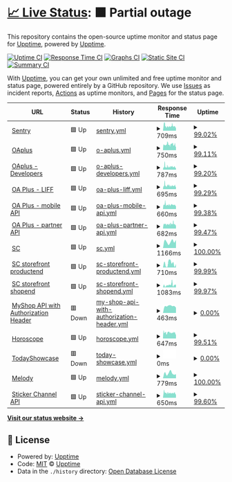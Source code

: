 # [📈 Live Status](https://vichaos.github.io/upptime): <!--live status--> **🟧 Partial outage**

This repository contains the open-source uptime monitor and status page for [Upptime](https://upptime.js.org), powered by [Upptime](https://github.com/upptime/upptime).

[![Uptime CI](https://github.com/vichaos/upptime/workflows/Uptime%20CI/badge.svg)](https://github.com/vichaos/upptime/actions?query=workflow%3A%22Uptime+CI%22)
[![Response Time CI](https://github.com/vichaos/upptime/workflows/Response%20Time%20CI/badge.svg)](https://github.com/vichaos/upptime/actions?query=workflow%3A%22Response+Time+CI%22)
[![Graphs CI](https://github.com/vichaos/upptime/workflows/Graphs%20CI/badge.svg)](https://github.com/vichaos/upptime/actions?query=workflow%3A%22Graphs+CI%22)
[![Static Site CI](https://github.com/vichaos/upptime/workflows/Static%20Site%20CI/badge.svg)](https://github.com/vichaos/upptime/actions?query=workflow%3A%22Static+Site+CI%22)
[![Summary CI](https://github.com/vichaos/upptime/workflows/Summary%20CI/badge.svg)](https://github.com/vichaos/upptime/actions?query=workflow%3A%22Summary+CI%22)

With [Upptime](https://upptime.js.org), you can get your own unlimited and free uptime monitor and status page, powered entirely by a GitHub repository. We use [Issues](https://github.com/upptime/upptime/issues) as incident reports, [Actions](https://github.com/vichaos/upptime/actions) as uptime monitors, and [Pages](https://upptime.github.io/upptime) for the status page.

<!--start: status pages-->
<!-- This summary is generated by Upptime (https://github.com/upptime/upptime) -->
<!-- Do not edit this manually, your changes will be overwritten -->
<!-- prettier-ignore -->
| URL | Status | History | Response Time | Uptime |
| --- | ------ | ------- | ------------- | ------ |
| <img alt="" src="https://icons.duckduckgo.com/ip3/sentry9-th.line-apps.com.ico" height="13"> [Sentry](https://sentry9-th.line-apps.com/_health/) | 🟩 Up | [sentry.yml](https://github.com/vichaos/upptime/commits/HEAD/history/sentry.yml) | <details><summary><img alt="Response time graph" src="./graphs/sentry/response-time-week.png" height="20"> 709ms</summary><br><a href="https://vichaos.github.io/upptime/history/sentry"><img alt="Response time 661" src="https://img.shields.io/endpoint?url=https%3A%2F%2Fraw.githubusercontent.com%2Fvichaos%2Fupptime%2FHEAD%2Fapi%2Fsentry%2Fresponse-time.json"></a><br><a href="https://vichaos.github.io/upptime/history/sentry"><img alt="24-hour response time 552" src="https://img.shields.io/endpoint?url=https%3A%2F%2Fraw.githubusercontent.com%2Fvichaos%2Fupptime%2FHEAD%2Fapi%2Fsentry%2Fresponse-time-day.json"></a><br><a href="https://vichaos.github.io/upptime/history/sentry"><img alt="7-day response time 709" src="https://img.shields.io/endpoint?url=https%3A%2F%2Fraw.githubusercontent.com%2Fvichaos%2Fupptime%2FHEAD%2Fapi%2Fsentry%2Fresponse-time-week.json"></a><br><a href="https://vichaos.github.io/upptime/history/sentry"><img alt="30-day response time 701" src="https://img.shields.io/endpoint?url=https%3A%2F%2Fraw.githubusercontent.com%2Fvichaos%2Fupptime%2FHEAD%2Fapi%2Fsentry%2Fresponse-time-month.json"></a><br><a href="https://vichaos.github.io/upptime/history/sentry"><img alt="1-year response time 695" src="https://img.shields.io/endpoint?url=https%3A%2F%2Fraw.githubusercontent.com%2Fvichaos%2Fupptime%2FHEAD%2Fapi%2Fsentry%2Fresponse-time-year.json"></a></details> | <details><summary><a href="https://vichaos.github.io/upptime/history/sentry">99.02%</a></summary><a href="https://vichaos.github.io/upptime/history/sentry"><img alt="All-time uptime 99.98%" src="https://img.shields.io/endpoint?url=https%3A%2F%2Fraw.githubusercontent.com%2Fvichaos%2Fupptime%2FHEAD%2Fapi%2Fsentry%2Fuptime.json"></a><br><a href="https://vichaos.github.io/upptime/history/sentry"><img alt="24-hour uptime 98.86%" src="https://img.shields.io/endpoint?url=https%3A%2F%2Fraw.githubusercontent.com%2Fvichaos%2Fupptime%2FHEAD%2Fapi%2Fsentry%2Fuptime-day.json"></a><br><a href="https://vichaos.github.io/upptime/history/sentry"><img alt="7-day uptime 99.02%" src="https://img.shields.io/endpoint?url=https%3A%2F%2Fraw.githubusercontent.com%2Fvichaos%2Fupptime%2FHEAD%2Fapi%2Fsentry%2Fuptime-week.json"></a><br><a href="https://vichaos.github.io/upptime/history/sentry"><img alt="30-day uptime 99.77%" src="https://img.shields.io/endpoint?url=https%3A%2F%2Fraw.githubusercontent.com%2Fvichaos%2Fupptime%2FHEAD%2Fapi%2Fsentry%2Fuptime-month.json"></a><br><a href="https://vichaos.github.io/upptime/history/sentry"><img alt="1-year uptime 99.97%" src="https://img.shields.io/endpoint?url=https%3A%2F%2Fraw.githubusercontent.com%2Fvichaos%2Fupptime%2FHEAD%2Fapi%2Fsentry%2Fuptime-year.json"></a></details>
| <img alt="" src="https://icons.duckduckgo.com/ip3/oaplus.line.biz.ico" height="13"> [OAplus](https://oaplus.line.biz/health) | 🟩 Up | [o-aplus.yml](https://github.com/vichaos/upptime/commits/HEAD/history/o-aplus.yml) | <details><summary><img alt="Response time graph" src="./graphs/o-aplus/response-time-week.png" height="20"> 750ms</summary><br><a href="https://vichaos.github.io/upptime/history/o-aplus"><img alt="Response time 712" src="https://img.shields.io/endpoint?url=https%3A%2F%2Fraw.githubusercontent.com%2Fvichaos%2Fupptime%2FHEAD%2Fapi%2Fo-aplus%2Fresponse-time.json"></a><br><a href="https://vichaos.github.io/upptime/history/o-aplus"><img alt="24-hour response time 567" src="https://img.shields.io/endpoint?url=https%3A%2F%2Fraw.githubusercontent.com%2Fvichaos%2Fupptime%2FHEAD%2Fapi%2Fo-aplus%2Fresponse-time-day.json"></a><br><a href="https://vichaos.github.io/upptime/history/o-aplus"><img alt="7-day response time 750" src="https://img.shields.io/endpoint?url=https%3A%2F%2Fraw.githubusercontent.com%2Fvichaos%2Fupptime%2FHEAD%2Fapi%2Fo-aplus%2Fresponse-time-week.json"></a><br><a href="https://vichaos.github.io/upptime/history/o-aplus"><img alt="30-day response time 767" src="https://img.shields.io/endpoint?url=https%3A%2F%2Fraw.githubusercontent.com%2Fvichaos%2Fupptime%2FHEAD%2Fapi%2Fo-aplus%2Fresponse-time-month.json"></a><br><a href="https://vichaos.github.io/upptime/history/o-aplus"><img alt="1-year response time 743" src="https://img.shields.io/endpoint?url=https%3A%2F%2Fraw.githubusercontent.com%2Fvichaos%2Fupptime%2FHEAD%2Fapi%2Fo-aplus%2Fresponse-time-year.json"></a></details> | <details><summary><a href="https://vichaos.github.io/upptime/history/o-aplus">99.11%</a></summary><a href="https://vichaos.github.io/upptime/history/o-aplus"><img alt="All-time uptime 99.98%" src="https://img.shields.io/endpoint?url=https%3A%2F%2Fraw.githubusercontent.com%2Fvichaos%2Fupptime%2FHEAD%2Fapi%2Fo-aplus%2Fuptime.json"></a><br><a href="https://vichaos.github.io/upptime/history/o-aplus"><img alt="24-hour uptime 98.96%" src="https://img.shields.io/endpoint?url=https%3A%2F%2Fraw.githubusercontent.com%2Fvichaos%2Fupptime%2FHEAD%2Fapi%2Fo-aplus%2Fuptime-day.json"></a><br><a href="https://vichaos.github.io/upptime/history/o-aplus"><img alt="7-day uptime 99.11%" src="https://img.shields.io/endpoint?url=https%3A%2F%2Fraw.githubusercontent.com%2Fvichaos%2Fupptime%2FHEAD%2Fapi%2Fo-aplus%2Fuptime-week.json"></a><br><a href="https://vichaos.github.io/upptime/history/o-aplus"><img alt="30-day uptime 99.79%" src="https://img.shields.io/endpoint?url=https%3A%2F%2Fraw.githubusercontent.com%2Fvichaos%2Fupptime%2FHEAD%2Fapi%2Fo-aplus%2Fuptime-month.json"></a><br><a href="https://vichaos.github.io/upptime/history/o-aplus"><img alt="1-year uptime 99.97%" src="https://img.shields.io/endpoint?url=https%3A%2F%2Fraw.githubusercontent.com%2Fvichaos%2Fupptime%2FHEAD%2Fapi%2Fo-aplus%2Fuptime-year.json"></a></details>
| <img alt="" src="https://icons.duckduckgo.com/ip3/developers-oaplus.line.biz.ico" height="13"> [OAplus - Developers](https://developers-oaplus.line.biz/) | 🟩 Up | [o-aplus-developers.yml](https://github.com/vichaos/upptime/commits/HEAD/history/o-aplus-developers.yml) | <details><summary><img alt="Response time graph" src="./graphs/o-aplus-developers/response-time-week.png" height="20"> 787ms</summary><br><a href="https://vichaos.github.io/upptime/history/o-aplus-developers"><img alt="Response time 692" src="https://img.shields.io/endpoint?url=https%3A%2F%2Fraw.githubusercontent.com%2Fvichaos%2Fupptime%2FHEAD%2Fapi%2Fo-aplus-developers%2Fresponse-time.json"></a><br><a href="https://vichaos.github.io/upptime/history/o-aplus-developers"><img alt="24-hour response time 572" src="https://img.shields.io/endpoint?url=https%3A%2F%2Fraw.githubusercontent.com%2Fvichaos%2Fupptime%2FHEAD%2Fapi%2Fo-aplus-developers%2Fresponse-time-day.json"></a><br><a href="https://vichaos.github.io/upptime/history/o-aplus-developers"><img alt="7-day response time 787" src="https://img.shields.io/endpoint?url=https%3A%2F%2Fraw.githubusercontent.com%2Fvichaos%2Fupptime%2FHEAD%2Fapi%2Fo-aplus-developers%2Fresponse-time-week.json"></a><br><a href="https://vichaos.github.io/upptime/history/o-aplus-developers"><img alt="30-day response time 793" src="https://img.shields.io/endpoint?url=https%3A%2F%2Fraw.githubusercontent.com%2Fvichaos%2Fupptime%2FHEAD%2Fapi%2Fo-aplus-developers%2Fresponse-time-month.json"></a><br><a href="https://vichaos.github.io/upptime/history/o-aplus-developers"><img alt="1-year response time 716" src="https://img.shields.io/endpoint?url=https%3A%2F%2Fraw.githubusercontent.com%2Fvichaos%2Fupptime%2FHEAD%2Fapi%2Fo-aplus-developers%2Fresponse-time-year.json"></a></details> | <details><summary><a href="https://vichaos.github.io/upptime/history/o-aplus-developers">99.20%</a></summary><a href="https://vichaos.github.io/upptime/history/o-aplus-developers"><img alt="All-time uptime 93.65%" src="https://img.shields.io/endpoint?url=https%3A%2F%2Fraw.githubusercontent.com%2Fvichaos%2Fupptime%2FHEAD%2Fapi%2Fo-aplus-developers%2Fuptime.json"></a><br><a href="https://vichaos.github.io/upptime/history/o-aplus-developers"><img alt="24-hour uptime 99.06%" src="https://img.shields.io/endpoint?url=https%3A%2F%2Fraw.githubusercontent.com%2Fvichaos%2Fupptime%2FHEAD%2Fapi%2Fo-aplus-developers%2Fuptime-day.json"></a><br><a href="https://vichaos.github.io/upptime/history/o-aplus-developers"><img alt="7-day uptime 99.20%" src="https://img.shields.io/endpoint?url=https%3A%2F%2Fraw.githubusercontent.com%2Fvichaos%2Fupptime%2FHEAD%2Fapi%2Fo-aplus-developers%2Fuptime-week.json"></a><br><a href="https://vichaos.github.io/upptime/history/o-aplus-developers"><img alt="30-day uptime 99.82%" src="https://img.shields.io/endpoint?url=https%3A%2F%2Fraw.githubusercontent.com%2Fvichaos%2Fupptime%2FHEAD%2Fapi%2Fo-aplus-developers%2Fuptime-month.json"></a><br><a href="https://vichaos.github.io/upptime/history/o-aplus-developers"><img alt="1-year uptime 99.98%" src="https://img.shields.io/endpoint?url=https%3A%2F%2Fraw.githubusercontent.com%2Fvichaos%2Fupptime%2FHEAD%2Fapi%2Fo-aplus-developers%2Fuptime-year.json"></a></details>
| <img alt="" src="https://icons.duckduckgo.com/ip3/web-api-oaplus.line.me.ico" height="13"> [OA Plus - LIFF](https://web-api-oaplus.line.me) | 🟩 Up | [oa-plus-liff.yml](https://github.com/vichaos/upptime/commits/HEAD/history/oa-plus-liff.yml) | <details><summary><img alt="Response time graph" src="./graphs/oa-plus-liff/response-time-week.png" height="20"> 695ms</summary><br><a href="https://vichaos.github.io/upptime/history/oa-plus-liff"><img alt="Response time 676" src="https://img.shields.io/endpoint?url=https%3A%2F%2Fraw.githubusercontent.com%2Fvichaos%2Fupptime%2FHEAD%2Fapi%2Foa-plus-liff%2Fresponse-time.json"></a><br><a href="https://vichaos.github.io/upptime/history/oa-plus-liff"><img alt="24-hour response time 567" src="https://img.shields.io/endpoint?url=https%3A%2F%2Fraw.githubusercontent.com%2Fvichaos%2Fupptime%2FHEAD%2Fapi%2Foa-plus-liff%2Fresponse-time-day.json"></a><br><a href="https://vichaos.github.io/upptime/history/oa-plus-liff"><img alt="7-day response time 695" src="https://img.shields.io/endpoint?url=https%3A%2F%2Fraw.githubusercontent.com%2Fvichaos%2Fupptime%2FHEAD%2Fapi%2Foa-plus-liff%2Fresponse-time-week.json"></a><br><a href="https://vichaos.github.io/upptime/history/oa-plus-liff"><img alt="30-day response time 735" src="https://img.shields.io/endpoint?url=https%3A%2F%2Fraw.githubusercontent.com%2Fvichaos%2Fupptime%2FHEAD%2Fapi%2Foa-plus-liff%2Fresponse-time-month.json"></a><br><a href="https://vichaos.github.io/upptime/history/oa-plus-liff"><img alt="1-year response time 692" src="https://img.shields.io/endpoint?url=https%3A%2F%2Fraw.githubusercontent.com%2Fvichaos%2Fupptime%2FHEAD%2Fapi%2Foa-plus-liff%2Fresponse-time-year.json"></a></details> | <details><summary><a href="https://vichaos.github.io/upptime/history/oa-plus-liff">99.29%</a></summary><a href="https://vichaos.github.io/upptime/history/oa-plus-liff"><img alt="All-time uptime 99.98%" src="https://img.shields.io/endpoint?url=https%3A%2F%2Fraw.githubusercontent.com%2Fvichaos%2Fupptime%2FHEAD%2Fapi%2Foa-plus-liff%2Fuptime.json"></a><br><a href="https://vichaos.github.io/upptime/history/oa-plus-liff"><img alt="24-hour uptime 99.16%" src="https://img.shields.io/endpoint?url=https%3A%2F%2Fraw.githubusercontent.com%2Fvichaos%2Fupptime%2FHEAD%2Fapi%2Foa-plus-liff%2Fuptime-day.json"></a><br><a href="https://vichaos.github.io/upptime/history/oa-plus-liff"><img alt="7-day uptime 99.29%" src="https://img.shields.io/endpoint?url=https%3A%2F%2Fraw.githubusercontent.com%2Fvichaos%2Fupptime%2FHEAD%2Fapi%2Foa-plus-liff%2Fuptime-week.json"></a><br><a href="https://vichaos.github.io/upptime/history/oa-plus-liff"><img alt="30-day uptime 99.84%" src="https://img.shields.io/endpoint?url=https%3A%2F%2Fraw.githubusercontent.com%2Fvichaos%2Fupptime%2FHEAD%2Fapi%2Foa-plus-liff%2Fuptime-month.json"></a><br><a href="https://vichaos.github.io/upptime/history/oa-plus-liff"><img alt="1-year uptime 99.98%" src="https://img.shields.io/endpoint?url=https%3A%2F%2Fraw.githubusercontent.com%2Fvichaos%2Fupptime%2FHEAD%2Fapi%2Foa-plus-liff%2Fuptime-year.json"></a></details>
| <img alt="" src="https://icons.duckduckgo.com/ip3/api-oaplus-mobile.line-apps.com.ico" height="13"> [OA Plus - mobile API](https://api-oaplus-mobile.line-apps.com/account/v1/accounts) | 🟩 Up | [oa-plus-mobile-api.yml](https://github.com/vichaos/upptime/commits/HEAD/history/oa-plus-mobile-api.yml) | <details><summary><img alt="Response time graph" src="./graphs/oa-plus-mobile-api/response-time-week.png" height="20"> 660ms</summary><br><a href="https://vichaos.github.io/upptime/history/oa-plus-mobile-api"><img alt="Response time 633" src="https://img.shields.io/endpoint?url=https%3A%2F%2Fraw.githubusercontent.com%2Fvichaos%2Fupptime%2FHEAD%2Fapi%2Foa-plus-mobile-api%2Fresponse-time.json"></a><br><a href="https://vichaos.github.io/upptime/history/oa-plus-mobile-api"><img alt="24-hour response time 542" src="https://img.shields.io/endpoint?url=https%3A%2F%2Fraw.githubusercontent.com%2Fvichaos%2Fupptime%2FHEAD%2Fapi%2Foa-plus-mobile-api%2Fresponse-time-day.json"></a><br><a href="https://vichaos.github.io/upptime/history/oa-plus-mobile-api"><img alt="7-day response time 660" src="https://img.shields.io/endpoint?url=https%3A%2F%2Fraw.githubusercontent.com%2Fvichaos%2Fupptime%2FHEAD%2Fapi%2Foa-plus-mobile-api%2Fresponse-time-week.json"></a><br><a href="https://vichaos.github.io/upptime/history/oa-plus-mobile-api"><img alt="30-day response time 672" src="https://img.shields.io/endpoint?url=https%3A%2F%2Fraw.githubusercontent.com%2Fvichaos%2Fupptime%2FHEAD%2Fapi%2Foa-plus-mobile-api%2Fresponse-time-month.json"></a><br><a href="https://vichaos.github.io/upptime/history/oa-plus-mobile-api"><img alt="1-year response time 660" src="https://img.shields.io/endpoint?url=https%3A%2F%2Fraw.githubusercontent.com%2Fvichaos%2Fupptime%2FHEAD%2Fapi%2Foa-plus-mobile-api%2Fresponse-time-year.json"></a></details> | <details><summary><a href="https://vichaos.github.io/upptime/history/oa-plus-mobile-api">99.38%</a></summary><a href="https://vichaos.github.io/upptime/history/oa-plus-mobile-api"><img alt="All-time uptime 99.99%" src="https://img.shields.io/endpoint?url=https%3A%2F%2Fraw.githubusercontent.com%2Fvichaos%2Fupptime%2FHEAD%2Fapi%2Foa-plus-mobile-api%2Fuptime.json"></a><br><a href="https://vichaos.github.io/upptime/history/oa-plus-mobile-api"><img alt="24-hour uptime 99.26%" src="https://img.shields.io/endpoint?url=https%3A%2F%2Fraw.githubusercontent.com%2Fvichaos%2Fupptime%2FHEAD%2Fapi%2Foa-plus-mobile-api%2Fuptime-day.json"></a><br><a href="https://vichaos.github.io/upptime/history/oa-plus-mobile-api"><img alt="7-day uptime 99.38%" src="https://img.shields.io/endpoint?url=https%3A%2F%2Fraw.githubusercontent.com%2Fvichaos%2Fupptime%2FHEAD%2Fapi%2Foa-plus-mobile-api%2Fuptime-week.json"></a><br><a href="https://vichaos.github.io/upptime/history/oa-plus-mobile-api"><img alt="30-day uptime 99.86%" src="https://img.shields.io/endpoint?url=https%3A%2F%2Fraw.githubusercontent.com%2Fvichaos%2Fupptime%2FHEAD%2Fapi%2Foa-plus-mobile-api%2Fuptime-month.json"></a><br><a href="https://vichaos.github.io/upptime/history/oa-plus-mobile-api"><img alt="1-year uptime 99.98%" src="https://img.shields.io/endpoint?url=https%3A%2F%2Fraw.githubusercontent.com%2Fvichaos%2Fupptime%2FHEAD%2Fapi%2Foa-plus-mobile-api%2Fuptime-year.json"></a></details>
| <img alt="" src="https://icons.duckduckgo.com/ip3/api-oaplus-partner.line-apps.com.ico" height="13"> [OA Plus - partner API](https://api-oaplus-partner.line-apps.com/v1/jwks/jwks.json) | 🟩 Up | [oa-plus-partner-api.yml](https://github.com/vichaos/upptime/commits/HEAD/history/oa-plus-partner-api.yml) | <details><summary><img alt="Response time graph" src="./graphs/oa-plus-partner-api/response-time-week.png" height="20"> 682ms</summary><br><a href="https://vichaos.github.io/upptime/history/oa-plus-partner-api"><img alt="Response time 634" src="https://img.shields.io/endpoint?url=https%3A%2F%2Fraw.githubusercontent.com%2Fvichaos%2Fupptime%2FHEAD%2Fapi%2Foa-plus-partner-api%2Fresponse-time.json"></a><br><a href="https://vichaos.github.io/upptime/history/oa-plus-partner-api"><img alt="24-hour response time 570" src="https://img.shields.io/endpoint?url=https%3A%2F%2Fraw.githubusercontent.com%2Fvichaos%2Fupptime%2FHEAD%2Fapi%2Foa-plus-partner-api%2Fresponse-time-day.json"></a><br><a href="https://vichaos.github.io/upptime/history/oa-plus-partner-api"><img alt="7-day response time 682" src="https://img.shields.io/endpoint?url=https%3A%2F%2Fraw.githubusercontent.com%2Fvichaos%2Fupptime%2FHEAD%2Fapi%2Foa-plus-partner-api%2Fresponse-time-week.json"></a><br><a href="https://vichaos.github.io/upptime/history/oa-plus-partner-api"><img alt="30-day response time 670" src="https://img.shields.io/endpoint?url=https%3A%2F%2Fraw.githubusercontent.com%2Fvichaos%2Fupptime%2FHEAD%2Fapi%2Foa-plus-partner-api%2Fresponse-time-month.json"></a><br><a href="https://vichaos.github.io/upptime/history/oa-plus-partner-api"><img alt="1-year response time 662" src="https://img.shields.io/endpoint?url=https%3A%2F%2Fraw.githubusercontent.com%2Fvichaos%2Fupptime%2FHEAD%2Fapi%2Foa-plus-partner-api%2Fresponse-time-year.json"></a></details> | <details><summary><a href="https://vichaos.github.io/upptime/history/oa-plus-partner-api">99.47%</a></summary><a href="https://vichaos.github.io/upptime/history/oa-plus-partner-api"><img alt="All-time uptime 99.99%" src="https://img.shields.io/endpoint?url=https%3A%2F%2Fraw.githubusercontent.com%2Fvichaos%2Fupptime%2FHEAD%2Fapi%2Foa-plus-partner-api%2Fuptime.json"></a><br><a href="https://vichaos.github.io/upptime/history/oa-plus-partner-api"><img alt="24-hour uptime 99.36%" src="https://img.shields.io/endpoint?url=https%3A%2F%2Fraw.githubusercontent.com%2Fvichaos%2Fupptime%2FHEAD%2Fapi%2Foa-plus-partner-api%2Fuptime-day.json"></a><br><a href="https://vichaos.github.io/upptime/history/oa-plus-partner-api"><img alt="7-day uptime 99.47%" src="https://img.shields.io/endpoint?url=https%3A%2F%2Fraw.githubusercontent.com%2Fvichaos%2Fupptime%2FHEAD%2Fapi%2Foa-plus-partner-api%2Fuptime-week.json"></a><br><a href="https://vichaos.github.io/upptime/history/oa-plus-partner-api"><img alt="30-day uptime 99.88%" src="https://img.shields.io/endpoint?url=https%3A%2F%2Fraw.githubusercontent.com%2Fvichaos%2Fupptime%2FHEAD%2Fapi%2Foa-plus-partner-api%2Fuptime-month.json"></a><br><a href="https://vichaos.github.io/upptime/history/oa-plus-partner-api"><img alt="1-year uptime 99.98%" src="https://img.shields.io/endpoint?url=https%3A%2F%2Fraw.githubusercontent.com%2Fvichaos%2Fupptime%2FHEAD%2Fapi%2Foa-plus-partner-api%2Fuptime-year.json"></a></details>
| <img alt="" src="https://icons.duckduckgo.com/ip3/shop.line.me.ico" height="13"> [SC](https://shop.line.me/) | 🟩 Up | [sc.yml](https://github.com/vichaos/upptime/commits/HEAD/history/sc.yml) | <details><summary><img alt="Response time graph" src="./graphs/sc/response-time-week.png" height="20"> 1166ms</summary><br><a href="https://vichaos.github.io/upptime/history/sc"><img alt="Response time 1454" src="https://img.shields.io/endpoint?url=https%3A%2F%2Fraw.githubusercontent.com%2Fvichaos%2Fupptime%2FHEAD%2Fapi%2Fsc%2Fresponse-time.json"></a><br><a href="https://vichaos.github.io/upptime/history/sc"><img alt="24-hour response time 1455" src="https://img.shields.io/endpoint?url=https%3A%2F%2Fraw.githubusercontent.com%2Fvichaos%2Fupptime%2FHEAD%2Fapi%2Fsc%2Fresponse-time-day.json"></a><br><a href="https://vichaos.github.io/upptime/history/sc"><img alt="7-day response time 1166" src="https://img.shields.io/endpoint?url=https%3A%2F%2Fraw.githubusercontent.com%2Fvichaos%2Fupptime%2FHEAD%2Fapi%2Fsc%2Fresponse-time-week.json"></a><br><a href="https://vichaos.github.io/upptime/history/sc"><img alt="30-day response time 1506" src="https://img.shields.io/endpoint?url=https%3A%2F%2Fraw.githubusercontent.com%2Fvichaos%2Fupptime%2FHEAD%2Fapi%2Fsc%2Fresponse-time-month.json"></a><br><a href="https://vichaos.github.io/upptime/history/sc"><img alt="1-year response time 1481" src="https://img.shields.io/endpoint?url=https%3A%2F%2Fraw.githubusercontent.com%2Fvichaos%2Fupptime%2FHEAD%2Fapi%2Fsc%2Fresponse-time-year.json"></a></details> | <details><summary><a href="https://vichaos.github.io/upptime/history/sc">100.00%</a></summary><a href="https://vichaos.github.io/upptime/history/sc"><img alt="All-time uptime 97.99%" src="https://img.shields.io/endpoint?url=https%3A%2F%2Fraw.githubusercontent.com%2Fvichaos%2Fupptime%2FHEAD%2Fapi%2Fsc%2Fuptime.json"></a><br><a href="https://vichaos.github.io/upptime/history/sc"><img alt="24-hour uptime 100.00%" src="https://img.shields.io/endpoint?url=https%3A%2F%2Fraw.githubusercontent.com%2Fvichaos%2Fupptime%2FHEAD%2Fapi%2Fsc%2Fuptime-day.json"></a><br><a href="https://vichaos.github.io/upptime/history/sc"><img alt="7-day uptime 100.00%" src="https://img.shields.io/endpoint?url=https%3A%2F%2Fraw.githubusercontent.com%2Fvichaos%2Fupptime%2FHEAD%2Fapi%2Fsc%2Fuptime-week.json"></a><br><a href="https://vichaos.github.io/upptime/history/sc"><img alt="30-day uptime 100.00%" src="https://img.shields.io/endpoint?url=https%3A%2F%2Fraw.githubusercontent.com%2Fvichaos%2Fupptime%2FHEAD%2Fapi%2Fsc%2Fuptime-month.json"></a><br><a href="https://vichaos.github.io/upptime/history/sc"><img alt="1-year uptime 96.11%" src="https://img.shields.io/endpoint?url=https%3A%2F%2Fraw.githubusercontent.com%2Fvichaos%2Fupptime%2FHEAD%2Fapi%2Fsc%2Fuptime-year.json"></a></details>
| <img alt="" src="https://icons.duckduckgo.com/ip3/shop.line.me.ico" height="13"> [SC storefront productend](https://shop.line.me/@024azltq/product/319384970) | 🟩 Up | [sc-storefront-productend.yml](https://github.com/vichaos/upptime/commits/HEAD/history/sc-storefront-productend.yml) | <details><summary><img alt="Response time graph" src="./graphs/sc-storefront-productend/response-time-week.png" height="20"> 710ms</summary><br><a href="https://vichaos.github.io/upptime/history/sc-storefront-productend"><img alt="Response time 1032" src="https://img.shields.io/endpoint?url=https%3A%2F%2Fraw.githubusercontent.com%2Fvichaos%2Fupptime%2FHEAD%2Fapi%2Fsc-storefront-productend%2Fresponse-time.json"></a><br><a href="https://vichaos.github.io/upptime/history/sc-storefront-productend"><img alt="24-hour response time 601" src="https://img.shields.io/endpoint?url=https%3A%2F%2Fraw.githubusercontent.com%2Fvichaos%2Fupptime%2FHEAD%2Fapi%2Fsc-storefront-productend%2Fresponse-time-day.json"></a><br><a href="https://vichaos.github.io/upptime/history/sc-storefront-productend"><img alt="7-day response time 710" src="https://img.shields.io/endpoint?url=https%3A%2F%2Fraw.githubusercontent.com%2Fvichaos%2Fupptime%2FHEAD%2Fapi%2Fsc-storefront-productend%2Fresponse-time-week.json"></a><br><a href="https://vichaos.github.io/upptime/history/sc-storefront-productend"><img alt="30-day response time 1516" src="https://img.shields.io/endpoint?url=https%3A%2F%2Fraw.githubusercontent.com%2Fvichaos%2Fupptime%2FHEAD%2Fapi%2Fsc-storefront-productend%2Fresponse-time-month.json"></a><br><a href="https://vichaos.github.io/upptime/history/sc-storefront-productend"><img alt="1-year response time 1141" src="https://img.shields.io/endpoint?url=https%3A%2F%2Fraw.githubusercontent.com%2Fvichaos%2Fupptime%2FHEAD%2Fapi%2Fsc-storefront-productend%2Fresponse-time-year.json"></a></details> | <details><summary><a href="https://vichaos.github.io/upptime/history/sc-storefront-productend">99.99%</a></summary><a href="https://vichaos.github.io/upptime/history/sc-storefront-productend"><img alt="All-time uptime 99.75%" src="https://img.shields.io/endpoint?url=https%3A%2F%2Fraw.githubusercontent.com%2Fvichaos%2Fupptime%2FHEAD%2Fapi%2Fsc-storefront-productend%2Fuptime.json"></a><br><a href="https://vichaos.github.io/upptime/history/sc-storefront-productend"><img alt="24-hour uptime 100.00%" src="https://img.shields.io/endpoint?url=https%3A%2F%2Fraw.githubusercontent.com%2Fvichaos%2Fupptime%2FHEAD%2Fapi%2Fsc-storefront-productend%2Fuptime-day.json"></a><br><a href="https://vichaos.github.io/upptime/history/sc-storefront-productend"><img alt="7-day uptime 99.99%" src="https://img.shields.io/endpoint?url=https%3A%2F%2Fraw.githubusercontent.com%2Fvichaos%2Fupptime%2FHEAD%2Fapi%2Fsc-storefront-productend%2Fuptime-week.json"></a><br><a href="https://vichaos.github.io/upptime/history/sc-storefront-productend"><img alt="30-day uptime 89.59%" src="https://img.shields.io/endpoint?url=https%3A%2F%2Fraw.githubusercontent.com%2Fvichaos%2Fupptime%2FHEAD%2Fapi%2Fsc-storefront-productend%2Fuptime-month.json"></a><br><a href="https://vichaos.github.io/upptime/history/sc-storefront-productend"><img alt="1-year uptime 99.12%" src="https://img.shields.io/endpoint?url=https%3A%2F%2Fraw.githubusercontent.com%2Fvichaos%2Fupptime%2FHEAD%2Fapi%2Fsc-storefront-productend%2Fuptime-year.json"></a></details>
| <img alt="" src="https://icons.duckduckgo.com/ip3/shop.line.me.ico" height="13"> [SC storefront shopend](https://shop.line.me/@024azltq) | 🟩 Up | [sc-storefront-shopend.yml](https://github.com/vichaos/upptime/commits/HEAD/history/sc-storefront-shopend.yml) | <details><summary><img alt="Response time graph" src="./graphs/sc-storefront-shopend/response-time-week.png" height="20"> 1083ms</summary><br><a href="https://vichaos.github.io/upptime/history/sc-storefront-shopend"><img alt="Response time 1303" src="https://img.shields.io/endpoint?url=https%3A%2F%2Fraw.githubusercontent.com%2Fvichaos%2Fupptime%2FHEAD%2Fapi%2Fsc-storefront-shopend%2Fresponse-time.json"></a><br><a href="https://vichaos.github.io/upptime/history/sc-storefront-shopend"><img alt="24-hour response time 1238" src="https://img.shields.io/endpoint?url=https%3A%2F%2Fraw.githubusercontent.com%2Fvichaos%2Fupptime%2FHEAD%2Fapi%2Fsc-storefront-shopend%2Fresponse-time-day.json"></a><br><a href="https://vichaos.github.io/upptime/history/sc-storefront-shopend"><img alt="7-day response time 1083" src="https://img.shields.io/endpoint?url=https%3A%2F%2Fraw.githubusercontent.com%2Fvichaos%2Fupptime%2FHEAD%2Fapi%2Fsc-storefront-shopend%2Fresponse-time-week.json"></a><br><a href="https://vichaos.github.io/upptime/history/sc-storefront-shopend"><img alt="30-day response time 1655" src="https://img.shields.io/endpoint?url=https%3A%2F%2Fraw.githubusercontent.com%2Fvichaos%2Fupptime%2FHEAD%2Fapi%2Fsc-storefront-shopend%2Fresponse-time-month.json"></a><br><a href="https://vichaos.github.io/upptime/history/sc-storefront-shopend"><img alt="1-year response time 1391" src="https://img.shields.io/endpoint?url=https%3A%2F%2Fraw.githubusercontent.com%2Fvichaos%2Fupptime%2FHEAD%2Fapi%2Fsc-storefront-shopend%2Fresponse-time-year.json"></a></details> | <details><summary><a href="https://vichaos.github.io/upptime/history/sc-storefront-shopend">99.97%</a></summary><a href="https://vichaos.github.io/upptime/history/sc-storefront-shopend"><img alt="All-time uptime 99.99%" src="https://img.shields.io/endpoint?url=https%3A%2F%2Fraw.githubusercontent.com%2Fvichaos%2Fupptime%2FHEAD%2Fapi%2Fsc-storefront-shopend%2Fuptime.json"></a><br><a href="https://vichaos.github.io/upptime/history/sc-storefront-shopend"><img alt="24-hour uptime 100.00%" src="https://img.shields.io/endpoint?url=https%3A%2F%2Fraw.githubusercontent.com%2Fvichaos%2Fupptime%2FHEAD%2Fapi%2Fsc-storefront-shopend%2Fuptime-day.json"></a><br><a href="https://vichaos.github.io/upptime/history/sc-storefront-shopend"><img alt="7-day uptime 99.97%" src="https://img.shields.io/endpoint?url=https%3A%2F%2Fraw.githubusercontent.com%2Fvichaos%2Fupptime%2FHEAD%2Fapi%2Fsc-storefront-shopend%2Fuptime-week.json"></a><br><a href="https://vichaos.github.io/upptime/history/sc-storefront-shopend"><img alt="30-day uptime 99.95%" src="https://img.shields.io/endpoint?url=https%3A%2F%2Fraw.githubusercontent.com%2Fvichaos%2Fupptime%2FHEAD%2Fapi%2Fsc-storefront-shopend%2Fuptime-month.json"></a><br><a href="https://vichaos.github.io/upptime/history/sc-storefront-shopend"><img alt="1-year uptime 99.98%" src="https://img.shields.io/endpoint?url=https%3A%2F%2Fraw.githubusercontent.com%2Fvichaos%2Fupptime%2FHEAD%2Fapi%2Fsc-storefront-shopend%2Fuptime-year.json"></a></details>
| <img alt="" src="https://icons.duckduckgo.com/ip3/developers-oaplus.line.biz.ico" height="13"> [MyShop API with Authorization Header](https://developers-oaplus.line.biz/myshop/api/health) | 🟥 Down | [my-shop-api-with-authorization-header.yml](https://github.com/vichaos/upptime/commits/HEAD/history/my-shop-api-with-authorization-header.yml) | <details><summary><img alt="Response time graph" src="./graphs/my-shop-api-with-authorization-header/response-time-week.png" height="20"> 463ms</summary><br><a href="https://vichaos.github.io/upptime/history/my-shop-api-with-authorization-header"><img alt="Response time 464" src="https://img.shields.io/endpoint?url=https%3A%2F%2Fraw.githubusercontent.com%2Fvichaos%2Fupptime%2FHEAD%2Fapi%2Fmy-shop-api-with-authorization-header%2Fresponse-time.json"></a><br><a href="https://vichaos.github.io/upptime/history/my-shop-api-with-authorization-header"><img alt="24-hour response time 357" src="https://img.shields.io/endpoint?url=https%3A%2F%2Fraw.githubusercontent.com%2Fvichaos%2Fupptime%2FHEAD%2Fapi%2Fmy-shop-api-with-authorization-header%2Fresponse-time-day.json"></a><br><a href="https://vichaos.github.io/upptime/history/my-shop-api-with-authorization-header"><img alt="7-day response time 463" src="https://img.shields.io/endpoint?url=https%3A%2F%2Fraw.githubusercontent.com%2Fvichaos%2Fupptime%2FHEAD%2Fapi%2Fmy-shop-api-with-authorization-header%2Fresponse-time-week.json"></a><br><a href="https://vichaos.github.io/upptime/history/my-shop-api-with-authorization-header"><img alt="30-day response time 469" src="https://img.shields.io/endpoint?url=https%3A%2F%2Fraw.githubusercontent.com%2Fvichaos%2Fupptime%2FHEAD%2Fapi%2Fmy-shop-api-with-authorization-header%2Fresponse-time-month.json"></a><br><a href="https://vichaos.github.io/upptime/history/my-shop-api-with-authorization-header"><img alt="1-year response time 469" src="https://img.shields.io/endpoint?url=https%3A%2F%2Fraw.githubusercontent.com%2Fvichaos%2Fupptime%2FHEAD%2Fapi%2Fmy-shop-api-with-authorization-header%2Fresponse-time-year.json"></a></details> | <details><summary><a href="https://vichaos.github.io/upptime/history/my-shop-api-with-authorization-header">0.00%</a></summary><a href="https://vichaos.github.io/upptime/history/my-shop-api-with-authorization-header"><img alt="All-time uptime 50.09%" src="https://img.shields.io/endpoint?url=https%3A%2F%2Fraw.githubusercontent.com%2Fvichaos%2Fupptime%2FHEAD%2Fapi%2Fmy-shop-api-with-authorization-header%2Fuptime.json"></a><br><a href="https://vichaos.github.io/upptime/history/my-shop-api-with-authorization-header"><img alt="24-hour uptime 0.00%" src="https://img.shields.io/endpoint?url=https%3A%2F%2Fraw.githubusercontent.com%2Fvichaos%2Fupptime%2FHEAD%2Fapi%2Fmy-shop-api-with-authorization-header%2Fuptime-day.json"></a><br><a href="https://vichaos.github.io/upptime/history/my-shop-api-with-authorization-header"><img alt="7-day uptime 0.00%" src="https://img.shields.io/endpoint?url=https%3A%2F%2Fraw.githubusercontent.com%2Fvichaos%2Fupptime%2FHEAD%2Fapi%2Fmy-shop-api-with-authorization-header%2Fuptime-week.json"></a><br><a href="https://vichaos.github.io/upptime/history/my-shop-api-with-authorization-header"><img alt="30-day uptime 0.00%" src="https://img.shields.io/endpoint?url=https%3A%2F%2Fraw.githubusercontent.com%2Fvichaos%2Fupptime%2FHEAD%2Fapi%2Fmy-shop-api-with-authorization-header%2Fuptime-month.json"></a><br><a href="https://vichaos.github.io/upptime/history/my-shop-api-with-authorization-header"><img alt="1-year uptime 0.00%" src="https://img.shields.io/endpoint?url=https%3A%2F%2Fraw.githubusercontent.com%2Fvichaos%2Fupptime%2FHEAD%2Fapi%2Fmy-shop-api-with-authorization-header%2Fuptime-year.json"></a></details>
| <img alt="" src="https://icons.duckduckgo.com/ip3/horoscope.line.me.ico" height="13"> [Horoscope](https://horoscope.line.me) | 🟩 Up | [horoscope.yml](https://github.com/vichaos/upptime/commits/HEAD/history/horoscope.yml) | <details><summary><img alt="Response time graph" src="./graphs/horoscope/response-time-week.png" height="20"> 647ms</summary><br><a href="https://vichaos.github.io/upptime/history/horoscope"><img alt="Response time 664" src="https://img.shields.io/endpoint?url=https%3A%2F%2Fraw.githubusercontent.com%2Fvichaos%2Fupptime%2FHEAD%2Fapi%2Fhoroscope%2Fresponse-time.json"></a><br><a href="https://vichaos.github.io/upptime/history/horoscope"><img alt="24-hour response time 557" src="https://img.shields.io/endpoint?url=https%3A%2F%2Fraw.githubusercontent.com%2Fvichaos%2Fupptime%2FHEAD%2Fapi%2Fhoroscope%2Fresponse-time-day.json"></a><br><a href="https://vichaos.github.io/upptime/history/horoscope"><img alt="7-day response time 647" src="https://img.shields.io/endpoint?url=https%3A%2F%2Fraw.githubusercontent.com%2Fvichaos%2Fupptime%2FHEAD%2Fapi%2Fhoroscope%2Fresponse-time-week.json"></a><br><a href="https://vichaos.github.io/upptime/history/horoscope"><img alt="30-day response time 667" src="https://img.shields.io/endpoint?url=https%3A%2F%2Fraw.githubusercontent.com%2Fvichaos%2Fupptime%2FHEAD%2Fapi%2Fhoroscope%2Fresponse-time-month.json"></a><br><a href="https://vichaos.github.io/upptime/history/horoscope"><img alt="1-year response time 686" src="https://img.shields.io/endpoint?url=https%3A%2F%2Fraw.githubusercontent.com%2Fvichaos%2Fupptime%2FHEAD%2Fapi%2Fhoroscope%2Fresponse-time-year.json"></a></details> | <details><summary><a href="https://vichaos.github.io/upptime/history/horoscope">99.51%</a></summary><a href="https://vichaos.github.io/upptime/history/horoscope"><img alt="All-time uptime 99.99%" src="https://img.shields.io/endpoint?url=https%3A%2F%2Fraw.githubusercontent.com%2Fvichaos%2Fupptime%2FHEAD%2Fapi%2Fhoroscope%2Fuptime.json"></a><br><a href="https://vichaos.github.io/upptime/history/horoscope"><img alt="24-hour uptime 99.56%" src="https://img.shields.io/endpoint?url=https%3A%2F%2Fraw.githubusercontent.com%2Fvichaos%2Fupptime%2FHEAD%2Fapi%2Fhoroscope%2Fuptime-day.json"></a><br><a href="https://vichaos.github.io/upptime/history/horoscope"><img alt="7-day uptime 99.51%" src="https://img.shields.io/endpoint?url=https%3A%2F%2Fraw.githubusercontent.com%2Fvichaos%2Fupptime%2FHEAD%2Fapi%2Fhoroscope%2Fuptime-week.json"></a><br><a href="https://vichaos.github.io/upptime/history/horoscope"><img alt="30-day uptime 99.89%" src="https://img.shields.io/endpoint?url=https%3A%2F%2Fraw.githubusercontent.com%2Fvichaos%2Fupptime%2FHEAD%2Fapi%2Fhoroscope%2Fuptime-month.json"></a><br><a href="https://vichaos.github.io/upptime/history/horoscope"><img alt="1-year uptime 99.99%" src="https://img.shields.io/endpoint?url=https%3A%2F%2Fraw.githubusercontent.com%2Fvichaos%2Fupptime%2FHEAD%2Fapi%2Fhoroscope%2Fuptime-year.json"></a></details>
| <img alt="" src="https://icons.duckduckgo.com/ip3/todayshowcase.line.me.ico" height="13"> [TodayShowcase](https://todayshowcase.line.me) | 🟥 Down | [today-showcase.yml](https://github.com/vichaos/upptime/commits/HEAD/history/today-showcase.yml) | <details><summary><img alt="Response time graph" src="./graphs/today-showcase/response-time-week.png" height="20"> 0ms</summary><br><a href="https://vichaos.github.io/upptime/history/today-showcase"><img alt="Response time 0" src="https://img.shields.io/endpoint?url=https%3A%2F%2Fraw.githubusercontent.com%2Fvichaos%2Fupptime%2FHEAD%2Fapi%2Ftoday-showcase%2Fresponse-time.json"></a><br><a href="https://vichaos.github.io/upptime/history/today-showcase"><img alt="24-hour response time 0" src="https://img.shields.io/endpoint?url=https%3A%2F%2Fraw.githubusercontent.com%2Fvichaos%2Fupptime%2FHEAD%2Fapi%2Ftoday-showcase%2Fresponse-time-day.json"></a><br><a href="https://vichaos.github.io/upptime/history/today-showcase"><img alt="7-day response time 0" src="https://img.shields.io/endpoint?url=https%3A%2F%2Fraw.githubusercontent.com%2Fvichaos%2Fupptime%2FHEAD%2Fapi%2Ftoday-showcase%2Fresponse-time-week.json"></a><br><a href="https://vichaos.github.io/upptime/history/today-showcase"><img alt="30-day response time 0" src="https://img.shields.io/endpoint?url=https%3A%2F%2Fraw.githubusercontent.com%2Fvichaos%2Fupptime%2FHEAD%2Fapi%2Ftoday-showcase%2Fresponse-time-month.json"></a><br><a href="https://vichaos.github.io/upptime/history/today-showcase"><img alt="1-year response time 0" src="https://img.shields.io/endpoint?url=https%3A%2F%2Fraw.githubusercontent.com%2Fvichaos%2Fupptime%2FHEAD%2Fapi%2Ftoday-showcase%2Fresponse-time-year.json"></a></details> | <details><summary><a href="https://vichaos.github.io/upptime/history/today-showcase">0.00%</a></summary><a href="https://vichaos.github.io/upptime/history/today-showcase"><img alt="All-time uptime 33.36%" src="https://img.shields.io/endpoint?url=https%3A%2F%2Fraw.githubusercontent.com%2Fvichaos%2Fupptime%2FHEAD%2Fapi%2Ftoday-showcase%2Fuptime.json"></a><br><a href="https://vichaos.github.io/upptime/history/today-showcase"><img alt="24-hour uptime 0.00%" src="https://img.shields.io/endpoint?url=https%3A%2F%2Fraw.githubusercontent.com%2Fvichaos%2Fupptime%2FHEAD%2Fapi%2Ftoday-showcase%2Fuptime-day.json"></a><br><a href="https://vichaos.github.io/upptime/history/today-showcase"><img alt="7-day uptime 0.00%" src="https://img.shields.io/endpoint?url=https%3A%2F%2Fraw.githubusercontent.com%2Fvichaos%2Fupptime%2FHEAD%2Fapi%2Ftoday-showcase%2Fuptime-week.json"></a><br><a href="https://vichaos.github.io/upptime/history/today-showcase"><img alt="30-day uptime 0.00%" src="https://img.shields.io/endpoint?url=https%3A%2F%2Fraw.githubusercontent.com%2Fvichaos%2Fupptime%2FHEAD%2Fapi%2Ftoday-showcase%2Fuptime-month.json"></a><br><a href="https://vichaos.github.io/upptime/history/today-showcase"><img alt="1-year uptime 0.00%" src="https://img.shields.io/endpoint?url=https%3A%2F%2Fraw.githubusercontent.com%2Fvichaos%2Fupptime%2FHEAD%2Fapi%2Ftoday-showcase%2Fuptime-year.json"></a></details>
| <img alt="" src="https://icons.duckduckgo.com/ip3/melody.line.me.ico" height="13"> [Melody](https://melody.line.me) | 🟩 Up | [melody.yml](https://github.com/vichaos/upptime/commits/HEAD/history/melody.yml) | <details><summary><img alt="Response time graph" src="./graphs/melody/response-time-week.png" height="20"> 779ms</summary><br><a href="https://vichaos.github.io/upptime/history/melody"><img alt="Response time 783" src="https://img.shields.io/endpoint?url=https%3A%2F%2Fraw.githubusercontent.com%2Fvichaos%2Fupptime%2FHEAD%2Fapi%2Fmelody%2Fresponse-time.json"></a><br><a href="https://vichaos.github.io/upptime/history/melody"><img alt="24-hour response time 639" src="https://img.shields.io/endpoint?url=https%3A%2F%2Fraw.githubusercontent.com%2Fvichaos%2Fupptime%2FHEAD%2Fapi%2Fmelody%2Fresponse-time-day.json"></a><br><a href="https://vichaos.github.io/upptime/history/melody"><img alt="7-day response time 779" src="https://img.shields.io/endpoint?url=https%3A%2F%2Fraw.githubusercontent.com%2Fvichaos%2Fupptime%2FHEAD%2Fapi%2Fmelody%2Fresponse-time-week.json"></a><br><a href="https://vichaos.github.io/upptime/history/melody"><img alt="30-day response time 767" src="https://img.shields.io/endpoint?url=https%3A%2F%2Fraw.githubusercontent.com%2Fvichaos%2Fupptime%2FHEAD%2Fapi%2Fmelody%2Fresponse-time-month.json"></a><br><a href="https://vichaos.github.io/upptime/history/melody"><img alt="1-year response time 796" src="https://img.shields.io/endpoint?url=https%3A%2F%2Fraw.githubusercontent.com%2Fvichaos%2Fupptime%2FHEAD%2Fapi%2Fmelody%2Fresponse-time-year.json"></a></details> | <details><summary><a href="https://vichaos.github.io/upptime/history/melody">100.00%</a></summary><a href="https://vichaos.github.io/upptime/history/melody"><img alt="All-time uptime 98.74%" src="https://img.shields.io/endpoint?url=https%3A%2F%2Fraw.githubusercontent.com%2Fvichaos%2Fupptime%2FHEAD%2Fapi%2Fmelody%2Fuptime.json"></a><br><a href="https://vichaos.github.io/upptime/history/melody"><img alt="24-hour uptime 100.00%" src="https://img.shields.io/endpoint?url=https%3A%2F%2Fraw.githubusercontent.com%2Fvichaos%2Fupptime%2FHEAD%2Fapi%2Fmelody%2Fuptime-day.json"></a><br><a href="https://vichaos.github.io/upptime/history/melody"><img alt="7-day uptime 100.00%" src="https://img.shields.io/endpoint?url=https%3A%2F%2Fraw.githubusercontent.com%2Fvichaos%2Fupptime%2FHEAD%2Fapi%2Fmelody%2Fuptime-week.json"></a><br><a href="https://vichaos.github.io/upptime/history/melody"><img alt="30-day uptime 100.00%" src="https://img.shields.io/endpoint?url=https%3A%2F%2Fraw.githubusercontent.com%2Fvichaos%2Fupptime%2FHEAD%2Fapi%2Fmelody%2Fuptime-month.json"></a><br><a href="https://vichaos.github.io/upptime/history/melody"><img alt="1-year uptime 100.00%" src="https://img.shields.io/endpoint?url=https%3A%2F%2Fraw.githubusercontent.com%2Fvichaos%2Fupptime%2FHEAD%2Fapi%2Fmelody%2Fuptime-year.json"></a></details>
| <img alt="" src="https://icons.duckduckgo.com/ip3/sticker-channel-api.line.me.ico" height="13"> [Sticker Channel API](https://sticker-channel-api.line.me/monitor/l7check) | 🟩 Up | [sticker-channel-api.yml](https://github.com/vichaos/upptime/commits/HEAD/history/sticker-channel-api.yml) | <details><summary><img alt="Response time graph" src="./graphs/sticker-channel-api/response-time-week.png" height="20"> 650ms</summary><br><a href="https://vichaos.github.io/upptime/history/sticker-channel-api"><img alt="Response time 627" src="https://img.shields.io/endpoint?url=https%3A%2F%2Fraw.githubusercontent.com%2Fvichaos%2Fupptime%2FHEAD%2Fapi%2Fsticker-channel-api%2Fresponse-time.json"></a><br><a href="https://vichaos.github.io/upptime/history/sticker-channel-api"><img alt="24-hour response time 639" src="https://img.shields.io/endpoint?url=https%3A%2F%2Fraw.githubusercontent.com%2Fvichaos%2Fupptime%2FHEAD%2Fapi%2Fsticker-channel-api%2Fresponse-time-day.json"></a><br><a href="https://vichaos.github.io/upptime/history/sticker-channel-api"><img alt="7-day response time 650" src="https://img.shields.io/endpoint?url=https%3A%2F%2Fraw.githubusercontent.com%2Fvichaos%2Fupptime%2FHEAD%2Fapi%2Fsticker-channel-api%2Fresponse-time-week.json"></a><br><a href="https://vichaos.github.io/upptime/history/sticker-channel-api"><img alt="30-day response time 651" src="https://img.shields.io/endpoint?url=https%3A%2F%2Fraw.githubusercontent.com%2Fvichaos%2Fupptime%2FHEAD%2Fapi%2Fsticker-channel-api%2Fresponse-time-month.json"></a><br><a href="https://vichaos.github.io/upptime/history/sticker-channel-api"><img alt="1-year response time 645" src="https://img.shields.io/endpoint?url=https%3A%2F%2Fraw.githubusercontent.com%2Fvichaos%2Fupptime%2FHEAD%2Fapi%2Fsticker-channel-api%2Fresponse-time-year.json"></a></details> | <details><summary><a href="https://vichaos.github.io/upptime/history/sticker-channel-api">99.60%</a></summary><a href="https://vichaos.github.io/upptime/history/sticker-channel-api"><img alt="All-time uptime 99.99%" src="https://img.shields.io/endpoint?url=https%3A%2F%2Fraw.githubusercontent.com%2Fvichaos%2Fupptime%2FHEAD%2Fapi%2Fsticker-channel-api%2Fuptime.json"></a><br><a href="https://vichaos.github.io/upptime/history/sticker-channel-api"><img alt="24-hour uptime 99.66%" src="https://img.shields.io/endpoint?url=https%3A%2F%2Fraw.githubusercontent.com%2Fvichaos%2Fupptime%2FHEAD%2Fapi%2Fsticker-channel-api%2Fuptime-day.json"></a><br><a href="https://vichaos.github.io/upptime/history/sticker-channel-api"><img alt="7-day uptime 99.60%" src="https://img.shields.io/endpoint?url=https%3A%2F%2Fraw.githubusercontent.com%2Fvichaos%2Fupptime%2FHEAD%2Fapi%2Fsticker-channel-api%2Fuptime-week.json"></a><br><a href="https://vichaos.github.io/upptime/history/sticker-channel-api"><img alt="30-day uptime 99.91%" src="https://img.shields.io/endpoint?url=https%3A%2F%2Fraw.githubusercontent.com%2Fvichaos%2Fupptime%2FHEAD%2Fapi%2Fsticker-channel-api%2Fuptime-month.json"></a><br><a href="https://vichaos.github.io/upptime/history/sticker-channel-api"><img alt="1-year uptime 99.99%" src="https://img.shields.io/endpoint?url=https%3A%2F%2Fraw.githubusercontent.com%2Fvichaos%2Fupptime%2FHEAD%2Fapi%2Fsticker-channel-api%2Fuptime-year.json"></a></details>

<!--end: status pages-->

[**Visit our status website →**](https://vichaos.github.io/upptime)

## 📄 License

- Powered by: [Upptime](https://github.com/upptime/upptime)
- Code: [MIT](./LICENSE) © [Upptime](https://upptime.js.org)
- Data in the `./history` directory: [Open Database License](https://opendatacommons.org/licenses/odbl/1-0/)
